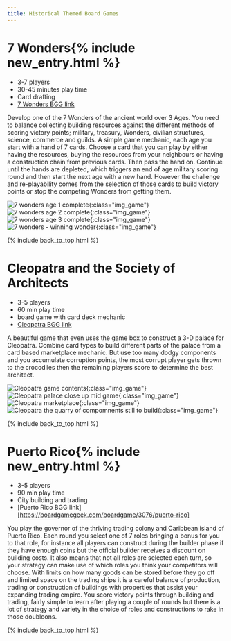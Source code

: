 ```yaml
---
title: Historical Themed Board Games
---
```


# 7 Wonders{% include new_entry.html %}

* 3-7 players
* 30-45 minutes play time
* Card drafting
* [7 Wonders BGG link](https://boardgamegeek.com/boardgame/68448/7-wonders)

Develop one of the 7 Wonders of the ancient world over 3 Ages.
You need to balance collecting building resources against the different methods of scoring victory points;
military, treasury, Wonders, civilian structures, science, commerce and guilds.
A simple game mechanic, each age you start with a hand of 7 cards.
Choose a card that you can play by either having the resources, buying the resources from your neighbours or having a construction chain from previous cards.
Then pass the hand on.
Continue until the hands are depleted, which triggers an end of age military scoring round and then start the next age with a new hand.
However the challenge and re-playability comes from the selection of those cards to build victory points or stop the competing Wonders from getting them.

![7 wonders age 1 complete](/images/boardgames/7wonders_01.jpg "7 wonders age 1 complete"){:class="img_game"}
![7 wonders age 2 complete](/images/boardgames/7wonders_02.jpg "7 wonders age 2 complete"){:class="img_game"}
![7 wonders age 3 complete](/images/boardgames/7wonders_03.jpg "7 wonders age 3 complete"){:class="img_game"}
![7 wonders - winning wonder](/images/boardgames/7wonders_04.jpg "7 wonders age - winning wonder"){:class="img_game"}

{% include back_to_top.html %}

# Cleopatra and the Society of Architects

* 3-5 players
* 60 min play time
* board game with card deck mechanic
* [Cleopatra BGG link](https://boardgamegeek.com/boardgame/22141/cleopatra-and-society-architects)

A beautiful game that even uses the game box to construct a 3-D palace for Cleopatra. Combine card types to build different parts of the palace from
a card based marketplace mechanic. But use too many dodgy components and you accumulate corruption points, the most corrupt player gets thrown to
the crocodiles then the remaining players score to determine the best architect.

![Cleopatra game contents](/images/boardgames/5min/cleopatra_01.jpg "Cleopatra game contents"){:class="img_game"}
![Cleopatra palace close up mid game](/images/boardgames/5min/cleopatra_02.jpg "Cleopatra palace close up mid game"){:class="img_game"}
![Cleopatra marketplace](/images/boardgames/5min/cleopatra_05.jpg "Cleopatra marketplace"){:class="img_game"}
![Cleopatra the quarry of compomnents still to build](/images/boardgames/5min/cleopatra_04.jpg "Cleopatra the quarry of compomnents still to build"){:class="img_game"}

{% include back_to_top.html %}

# Puerto Rico{% include new_entry.html %}

* 3-5 players
* 90 min play time
* City building and trading
* [Puerto Rico BGG link][https://boardgamegeek.com/boardgame/3076/puerto-rico]

You play the governor of the thriving trading colony and Caribbean island of Puerto Rico.
Each round you select one of 7 roles bringing a bonus for you to that role, for instance all players can construct during the builder phase if they have enough coins but the official builder receives a discount on building costs.
It also means that not all roles are selected each turn, so your strategy can make use of which roles you think your competitors will choose.
With limits on how many goods can be stored before they go off and limited space on the trading ships it is a careful balance of production, trading or construction of buildings with properties that assist your expanding trading empire.
You score victory points through building and trading, fairly simple to learn after playing a couple of rounds but there is a lot of strategy and variety in the choice of roles and constructions to rake in those doubloons.

{% include back_to_top.html %}
